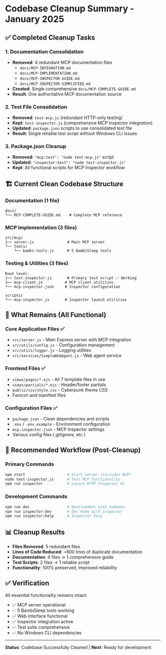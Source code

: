 # Codebase Cleanup Summary - January 2025

## ✅ Completed Cleanup Tasks

### 1. Documentation Consolidation
- **Removed**: 4 redundant MCP documentation files
  - `docs/MCP-INTEGRATION.md`
  - `docs/MCP-IMPLEMENTATION.md` 
  - `docs/MCP-INSPECTOR-GUIDE.md`
  - `docs/MCP-INSPECTOR-SIMPLIFIED.md`
- **Created**: Single comprehensive `docs/MCP-COMPLETE-GUIDE.md`
- **Result**: One authoritative MCP documentation source

### 2. Test File Consolidation
- **Removed**: `test-mcp.js` (redundant HTTP-only testing)
- **Kept**: `test-inspector.js` (comprehensive MCP Inspector integration)
- **Updated**: `package.json` scripts to use consolidated test file
- **Result**: Single reliable test script without Windows CLI issues

### 3. Package.json Cleanup
- **Removed**: `"mcp:test": "node test-mcp.js"` script
- **Updated**: `"inspector:test": "node test-inspector.js"` 
- **Kept**: All functional scripts for MCP Inspector workflow

## 🏗️ Current Clean Codebase Structure

### Documentation (1 file)
```
docs/
└── MCP-COMPLETE-GUIDE.md    # Complete MCP reference
```

### MCP Implementation (3 files)
```
src/mcp/
├── server.js               # Main MCP server
└── tools/
    └── bambi-tools.js      # 5 BambiSleep tools
```

### Testing & Utilities (3 files)
```
Root level:
├── test-inspector.js       # Primary test script ✅ Working
├── mcp-client.js          # MCP client utilities
└── mcp-inspector.json     # Inspector configuration

scripts/
└── mcp-inspector.js       # Inspector launch utilities
```

## 🎯 What Remains (All Functional)

### Core Application Files ✅
- `src/server.js` - Main Express server with MCP integration
- `src/utils/config.js` - Configuration management
- `src/utils/logger.js` - Logging utilities
- `src/services/SimpleWebAgent.js` - Web agent service

### Frontend Files ✅
- `views/pages/*.ejs` - All 7 template files in use
- `views/partials/*.ejs` - Header/footer partials
- `public/css/style.css` - Cyberpunk theme CSS
- Favicon and manifest files

### Configuration Files ✅
- `package.json` - Clean dependencies and scripts
- `.env` / `.env.example` - Environment configuration
- `mcp-inspector.json` - MCP Inspector settings
- Various config files (.gitignore, etc.)

## 🚀 Recommended Workflow (Post-Cleanup)

### Primary Commands
```bash
npm start                   # Start server (includes MCP)
node test-inspector.js      # Test MCP functionality
npm run inspector           # Launch HTTP Inspector UI
```

### Development Commands
```bash
npm run dev                 # Development with nodemon
npm run inspector:dev       # Dev mode with inspector
npm run inspector:help      # Inspector help
```

## 📊 Cleanup Results

- **Files Removed**: 5 redundant files
- **Lines of Code Reduced**: ~800 lines of duplicate documentation
- **Documentation**: 4 files → 1 comprehensive guide
- **Test Scripts**: 2 files → 1 reliable script
- **Functionality**: 100% preserved, improved reliability

## ✅ Verification

All essential functionality remains intact:
- ✅ MCP server operational
- ✅ 5 BambiSleep tools working
- ✅ Web interface functional
- ✅ Inspector integration active
- ✅ Test suite comprehensive
- ✅ No Windows CLI dependencies

---

**Status**: Codebase Successfully Cleaned | **Next**: Ready for development